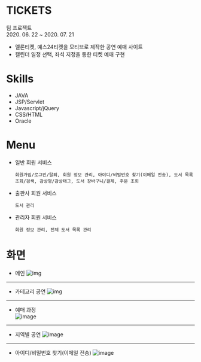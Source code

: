 # TICKETS

팀 프로젝트  
2020. 06. 22 ~ 2020. 07. 21

- 멜론티켓, 예스24티켓을 모티브로 제작한 공연 예매 사이트
- 캘린더 일정 선택, 좌석 지정을 통한 티켓 예매 구현

# Skills

- JAVA
- JSP/Servlet
- Javascript/jQuery
- CSS/HTML
- Oracle

# Menu

- 일반 회원 서비스  
  ```
  회원가입/로그인/탈퇴, 회원 정보 관리, 아이디/비밀번호 찾기(이메일 전송), 도서 목록 조회/검색, 감상평/감상태그, 도서 장바구니/결제, 주문 조회
  ```

- 출판사 회원 서비스
  ```
  도서 관리
  ```

- 관리자 회원 서비스
  ```
  회원 정보 관리, 전체 도서 목록 관리
  ```
  
  
  
# 화면

- 메인
![img](https://user-images.githubusercontent.com/66937966/106140682-6d414880-61b2-11eb-8d06-2e10a60c8a91.jpg)
*** 
- 카테고리 공연
![img](https://user-images.githubusercontent.com/66937966/106141104-03756e80-61b3-11eb-8fb1-8008c92d8f3d.jpg)
***
- 예매 과정  
![image](https://user-images.githubusercontent.com/66937966/106132031-c2775d00-61a6-11eb-8f28-9c9b691b98ca.png)
***
- 지역별 공연
![image](https://user-images.githubusercontent.com/66937966/106133082-23536500-61a8-11eb-95e2-62f1f067c9d7.png)
***
- 아이디/비밀번호 찾기(이메일 전송)
![image](https://user-images.githubusercontent.com/66937966/106133678-f3589180-61a8-11eb-88d1-3743cd6ce950.png)
